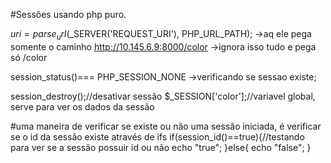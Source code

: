 #Sessões usando php puro.

$uri = parse_url($_SERVER('REQUEST_URI'), PHP_URL_PATH); ->aq ele pega somente o caminho
http://10.145.6.9:8000/color ->ignora isso tudo e pega só /color 


session_status()=== PHP_SESSION_NONE ->verificando se sessao existe;

session_destroy();//desativar sessão
$_SESSION['color'];//variavel global, serve para ver os dados da sessão

#uma maneira de verificar se existe ou não uma sessão iniciada, é verificar se o id da sessão existe através de ifs
if(session_id()==true){//testando para ver se a sessão possuir id ou não
    echo "true";
}else{
    echo "false";
}
